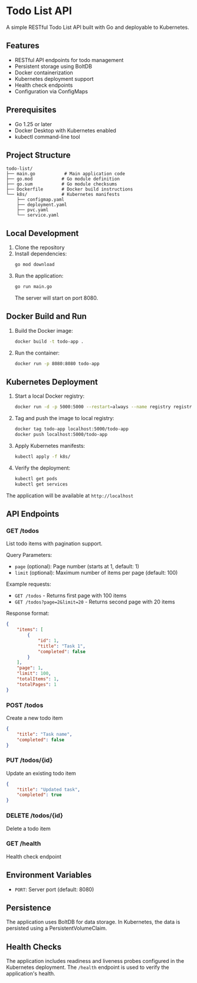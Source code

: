 # Todo List API

A simple RESTful Todo List API built with Go and deployable to Kubernetes.

## Features

- RESTful API endpoints for todo management
- Persistent storage using BoltDB
- Docker containerization
- Kubernetes deployment support
- Health check endpoints
- Configuration via ConfigMaps

## Prerequisites

- Go 1.25 or later
- Docker Desktop with Kubernetes enabled
- kubectl command-line tool

## Project Structure

```
todo-list/
├── main.go           # Main application code
├── go.mod           # Go module definition
├── go.sum           # Go module checksums
├── Dockerfile       # Docker build instructions
└── k8s/             # Kubernetes manifests
    ├── configmap.yaml
    ├── deployment.yaml
    ├── pvc.yaml
    └── service.yaml
```

## Local Development

1. Clone the repository
2. Install dependencies:
   ```bash
   go mod download
   ```
3. Run the application:
   ```bash
   go run main.go
   ```
   The server will start on port 8080.

## Docker Build and Run

1. Build the Docker image:
   ```bash
   docker build -t todo-app .
   ```

2. Run the container:
   ```bash
   docker run -p 8080:8080 todo-app
   ```

## Kubernetes Deployment

1. Start a local Docker registry:
   ```bash
   docker run -d -p 5000:5000 --restart=always --name registry registry:2
   ```

2. Tag and push the image to local registry:
   ```bash
   docker tag todo-app localhost:5000/todo-app
   docker push localhost:5000/todo-app
   ```

3. Apply Kubernetes manifests:
   ```bash
   kubectl apply -f k8s/
   ```

4. Verify the deployment:
   ```bash
   kubectl get pods
   kubectl get services
   ```

The application will be available at `http://localhost`

## API Endpoints

### GET /todos
List todo items with pagination support.

Query Parameters:
- `page` (optional): Page number (starts at 1, default: 1)
- `limit` (optional): Maximum number of items per page (default: 100)

Example requests:
- `GET /todos` - Returns first page with 100 items
- `GET /todos?page=2&limit=20` - Returns second page with 20 items

Response format:
```json
{
    "items": [
        {
            "id": 1,
            "title": "Task 1",
            "completed": false
        }
    ],
    "page": 1,
    "limit": 100,
    "totalItems": 1,
    "totalPages": 1
}
```

### POST /todos
Create a new todo item
```json
{
    "title": "Task name",
    "completed": false
}
```

### PUT /todos/{id}
Update an existing todo item
```json
{
    "title": "Updated task",
    "completed": true
}
```

### DELETE /todos/{id}
Delete a todo item

### GET /health
Health check endpoint

## Environment Variables

- `PORT`: Server port (default: 8080)

## Persistence

The application uses BoltDB for data storage. In Kubernetes, the data is persisted using a PersistentVolumeClaim.

## Health Checks

The application includes readiness and liveness probes configured in the Kubernetes deployment. The `/health` endpoint is used to verify the application's health.
